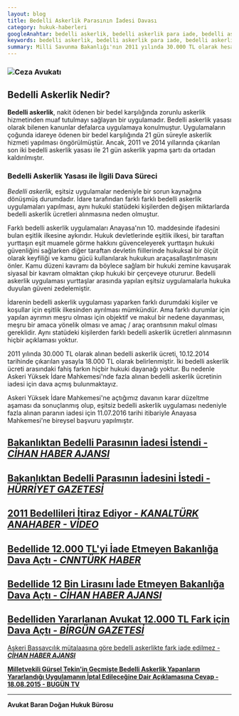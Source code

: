 ```yaml
---
layout: blog
title: Bedelli Askerlik Parasının İadesi Davası
category: hukuk-haberleri
googleAnahtar: bedelli askerlik, bedelli askerlik para iade, bedelli askerlik davası, bedelli askerlik para iadesi son durum, ceza avukatı, ataköy avukat, istanbul avukat, hukuk bürosu
keywords: bedelli askerlik, bedelli askerlik para iade, bedelli askerlik davası, bedelli askerlik para iadesi son durum, ceza avukatı, bakırköy avukat, istanbul avukat, ataköy avukat
summary: Milli Savunma Bakanlığı'nın 2011 yılında 30.000 TL olarak hesapladığı bedelli askerlik parasının iadesi davasına dair BİLGİLENDİRMELER, haber ve videolar yer almaktadır. Davayla ilgili bilgiler burdan yayınlanacaktır.
---
```



### ![Ceza Avukatı](https://camo.githubusercontent.com/9f9e6be2c9c61c636d46a9d98176fd725907bc32/687474703a2f2f692e68697a6c69726573696d2e636f6d2f7a59726c79592e6a7067 "Ceza Avukatı")

## Bedelli Askerlik Nedir?

**Bedelli askerlik**, nakit ödenen bir bedel karşılığında zorunlu askerlik hizmetinden muaf tutulmayı sağlayan bir uygulamadır. Bedelli askerlik yasası olarak bilenen kanunlar defalarca uygulamaya konulmuştur. Uygulamaların çoğunda idareye ödenen bir bedel karşılığında 
21 gün süreyle askerlik hizmeti yapılması öngörülmüştür. Ancak, 2011 ve 2014 yıllarında çıkarılan son iki bedelli askerlik yasası ile  21 gün askerlik yapma şartı da ortadan kaldırılmıştır. 


### Bedelli Askerlik Yasası ile İlgili Dava Süreci 

*Bedelli askerlik,* eşitsiz uygulamalar nedeniyle bir sorun kaynağına dönüşmüş durumdadır. İdare tarafından farklı farklı bedelli askerlik uygulamaları yapılması, aynı hukuki statüdeki kişilerden değişen miktarlarda bedelli askerlik ücretleri alınmasına neden olmuştur.

Farklı bedelli askerlik uygulamaları Anayasa'nın 10. maddesinde ifadesini bulan eşitlik ilkesine aykırıdır. Hukuk devletlerinde eşitlik ilkesi, bir taraftan yurttaşın eşit muamele görme hakkını güvenceleyerek yurttaşın hukuki güvenliğini sağlarken diğer taraftan devletin fiillerinde hukuksal bir ölçüt olarak keyfiliği ve kamu gücü kullanılarak hukukun  araçasallaştırılmasını önler. Kamu düzeni kavramı da böylece sağlam bir hukuki zemine kavuşarak siyasal bir kavram olmaktan çıkıp hukuki bir çerçeveye otururur. Bedelli askerlik uygulaması yurttaşlar arasında yapılan eşitsiz uygulamalarla hukuka duyulan güveni zedelemiştir.


İdarenin bedelli askerlik uygulaması yaparken farklı durumdaki kişiler ve koşullar için eşitlik ilkesinden ayrılması mümkündür. Ama farklı durumlar için yapılan ayrımın meşru olması için objektif ve makul bir nedene dayanması, meşru bir amaca yönelik olması ve amaç / araç orantısının makul olması gereklidir. Aynı statüdeki kişilerden farklı bedelli askerlik ücretleri alınmasının hiçbir açıklaması yoktur.

2011 yılında 30.000 TL olarak alınan bedelli askerlik ücreti, 10.12.2014 tarihinde çıkarılan yasayla 18.000 TL olarak belirlenmiştir. İki bedelli askerlik ücreti arasındaki fahiş farkın hiçbir hukuki dayanağı yoktur. Bu nedenle Askeri Yüksek İdare Mahkemesi'nde fazla alınan bedelli askerlik ücretinin iadesi için dava açmış bulunmaktayız.

Askeri Yüksek İdare Mahkemesi'ne açtığımız davanın karar düzeltme aşaması da sonuçlanmış olup, eşitsiz bedelli askerlik uygulaması nedeniyle fazla alınan paranın iadesi için 11.07.2016 tarihi itibariyle Anayasa Mahkemesi'ne bireysel başvuru yapılmıştır. 


[Bakanlıktan Bedelli Parasının İadesi İstendi - ***CİHAN HABER AJANSI***](http://www.cihan.com.tr/news/Eski-bedelliden-yararlanan-avukat-12-bin-TL-sinin-iadesini-istedi_8237-CHMTYxODIzNy8x)
---


[Bakanlıktan Bedelli Parasının İadesini İstedi - ***HÜRRİYET GAZETESİ***](http://www.hurriyet.com.tr/ekonomi/28030907.asp)
---



[2011 Bedellileri İtiraz Ediyor - ***KANALTÜRK ANAHABER - VİDEO***](https://www.youtube.com/watch?v=FwxQ0twh_xo)
---


[Bedellide 12.000 TL'yi İade Etmeyen Bakanlığa Dava Açtı - ***CNNTÜRK HABER***](http://www.cnnturk.com/haber/turkiye/bedellide-12-bin-lirasini-iade-etmeyen-bakanliga-dava-acti) 
---

[Bedellide 12 Bin Lirasını İade Etmeyen Bakanlığa Dava Açtı - ***CİHAN HABER AJANSI***](http://www.cihan.com.tr/news/Bedellide-12-bin-lirasini-iade-etmeyen-bakanliga-dava-acti_0073-CHMTY2MDA3My8x)
---

[Bedelliden Yararlanan Avukat 12.000 TL Fark için Dava Açtı - ***BİRGÜN GAZETESİ***](http://www.birgun.net/news/view/2011de-bedelliden-yararlanan-avukat-12-bin-tl-fark-icin-dava-acti/12451)
---

[Askeri Başsavcılık mütalaasına göre bedelli askerlikte fark iade edilmez - ***CİHAN HABER AJANSI***](http://www.cihan.com.tr/tr/askeri-bassavcilik-bedelli-askerlikte-fark-iade-edilmez-1815288.htm)

[**Milletvekili Gürsel Tekin'in Geçmişte Bedelli Askerlik Yapanların Yararlandığı Uygulamanın İptal Edileceğine Dair Açıklamasına Cevap - 18.08.2015 - BUGÜN TV**](https://youtu.be/8c1fhSu09DQ)

______________________________________________________________________________________________________________________________________

**Avukat Baran Doğan Hukuk Bürosu**


